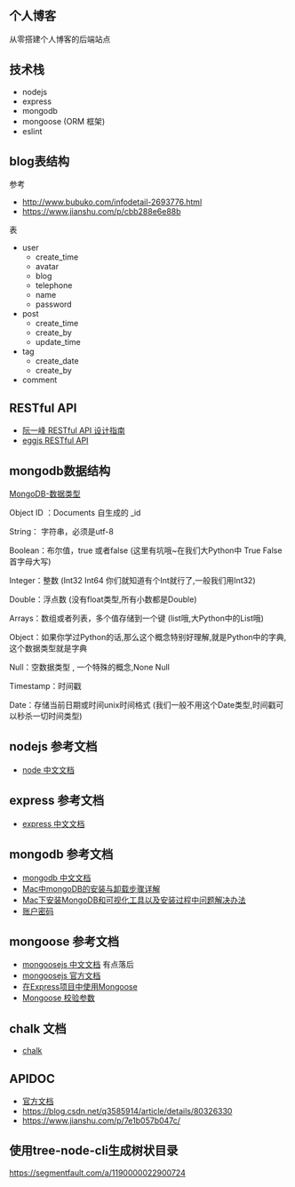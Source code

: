 ## 个人博客
从零搭建个人博客的后端站点

## 技术栈
- nodejs
- express
- mongodb
- mongoose (ORM 框架)
- eslint

## blog表结构
参考 
- http://www.bubuko.com/infodetail-2693776.html
- https://www.jianshu.com/p/cbb288e6e88b

表
- user
    - create_time
    - avatar
    - blog
    - telephone
    - name
    - password
- post
    - create_time
    - create_by
    - update_time
- tag
    - create_date
    - create_by
- comment

## RESTful API
- [阮一峰 RESTful API 设计指南](https://www.ruanyifeng.com/blog/2014/05/restful_api.html)
- [eggjs RESTful API](https://eggjs.org/zh-cn/tutorials/restful.html)

## mongodb数据结构
[MongoDB-数据类型](https://www.cnblogs.com/songzhixue/p/11203036.html)

Object ID ：Documents 自生成的 _id

String： 字符串，必须是utf-8

Boolean：布尔值，true 或者false (这里有坑哦~在我们大Python中 True False 首字母大写)

Integer：整数 (Int32 Int64 你们就知道有个Int就行了,一般我们用Int32)

Double：浮点数 (没有float类型,所有小数都是Double)

Arrays：数组或者列表，多个值存储到一个键 (list哦,大Python中的List哦)

Object：如果你学过Python的话,那么这个概念特别好理解,就是Python中的字典,这个数据类型就是字典

Null：空数据类型 , 一个特殊的概念,None Null

Timestamp：时间戳

Date：存储当前日期或时间unix时间格式 (我们一般不用这个Date类型,时间戳可以秒杀一切时间类型)

## nodejs 参考文档
- [node 中文文档](http://nodejs.cn/)
## express 参考文档
- [express 中文文档](https://www.expressjs.com.cn/)

## mongodb 参考文档
- [mongodb 中文文档](https://www.mongodb.com/zh-cn)
- [Mac中mongoDB的安装与卸载步骤详解](https://www.jb51.net/article/127232.htm)
- [Mac下安装MongoDB和可视化工具以及安装过程中问题解决办法](https://blog.csdn.net/it_cgq/article/details/94762335)
- [账户密码](https://www.cnblogs.com/xiaojf/p/12785912.html)

## mongoose 参考文档
- [mongoosejs 中文文档](http://www.mongoosejs.net/) 有点落后
- [mongoosejs 官方文档](https://mongoosejs.com/)
- [在Express项目中使用Mongoose](https://www.cnblogs.com/winyh/p/6682032.html)
- [Mongoose 校验参数](https://blog.csdn.net/weixin_30598225/article/details/99466013)

## chalk 文档
- [chalk](https://www.npmjs.com/package/chalk)

## APIDOC
- [官方文档](https://apidocjs.com/)
- https://blog.csdn.net/q3585914/article/details/80326330
- https://www.jianshu.com/p/7e1b057b047c/

## 使用tree-node-cli生成树状目录
https://segmentfault.com/a/1190000022900724